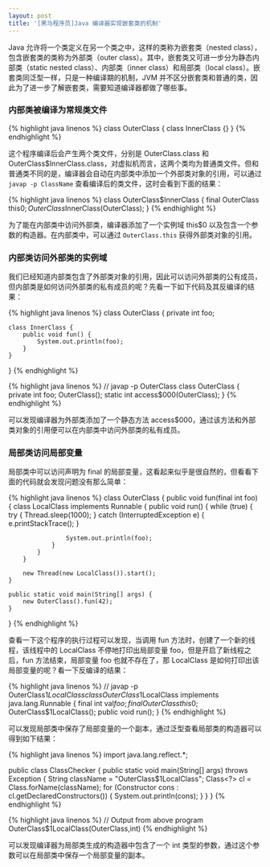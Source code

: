 ```yaml
---
layout: post
title: '[黑马程序员]Java 编译器实现嵌套类的机制'
---
```

Java 允许将一个类定义在另一个类之中，这样的类称为嵌套类（nested class），包含嵌套类的类称为外部类（outer class）。其中，嵌套类又可进一步分为静态内部类（static nested class）、内部类（inner class）和局部类（local class）。嵌套类同泛型一样，只是一种编译期的机制，JVM 并不区分嵌套类和普通的类，因此为了进一步了解嵌套类，需要知道编译器都做了哪些事。

### 内部类被编译为常规类文件

{% highlight java linenos %}
class OuterClass {
    class InnerClass {}
}
{% endhighlight %}

这个程序编译后会产生两个类文件，分别是 OuterClass.class 和 OuterClass$InnerClass.class，对虚拟机而言，这两个类均为普通类文件。但和普通类不同的是，编译器会自动在内部类中添加一个外部类对象的引用，可以通过 `javap -p ClassName` 查看编译后的类文件，这时会看到下面的结果：

{% highlight java linenos %}
class OuterClass$InnerClass {
    final OuterClass this$0;
    OuterClass$InnerClass(OuterClass);
}
{% endhighlight %}

为了能在内部类中访问外部类，编译器添加了一个实例域 this$0 以及包含一个参数的构造器。在内部类中，可以通过 `OuterClass.this` 获得外部类对象的引用。

### 内部类访问外部类的实例域

我们已经知道内部类包含了外部类对象的引用，因此可以访问外部类的公有成员，但内部类是如何访问外部类的私有成员的呢？先看一下如下代码及其反编译的结果：

{% highlight java linenos %}
class OuterClass {
    private int foo;
    
    class InnerClass {
        public void fun() {
            System.out.println(foo);
        }
    }
}
{% endhighlight %}

{% highlight java linenos %}
// javap -p OuterClass
class OuterClass {
  private int foo;
  OuterClass();
  static int access$000(OuterClass);
}
{% endhighlight %}

可以发现编译器为外部类添加了一个静态方法 access$000，通过该方法和外部类对象的引用便可以在内部类中访问外部类的私有成员。

### 局部类访问局部变量

局部类中可以访问声明为 final 的局部变量，这看起来似乎是很自然的，但看看下面的代码就会发现问题没有那么简单：

{% highlight java linenos %}
class OuterClass {
	public void fun(final int foo) {
		class LocalClass implements Runnable {
			public void run() {
				while (true) {
					try {
						Thread.sleep(1000);	
					} catch (InterruptedException e) {
						e.printStackTrace();
					}
					
					System.out.println(foo);
				}
			}
		}

		new Thread(new LocalClass()).start();
	}

	public static void main(String[] args) {
		new OuterClass().fun(42);
	}
}
{% endhighlight %}

查看一下这个程序的执行过程可以发现，当调用 fun 方法时，创建了一个新的线程，该线程中的 LocalClass 不停地打印出局部变量 foo，但是开启了新线程之后，fun 方法结束，局部变量 foo 也就不存在了，那 LocalClass 是如何打印出该局部变量的呢？看一下反编译的结果：

{% highlight java linenos %}
// javap -p OuterClass$1LocalClass
class OuterClass$1LocalClass implements java.lang.Runnable {
  final int val$foo;
  final OuterClass this$0;
  OuterClass$1LocalClass();
  public void run();
}
{% endhighlight %}

可以发现局部类中保存了局部变量的一个副本，通过泛型查看局部类的构造器可以得到如下结果：

{% highlight java linenos %}
import java.lang.reflect.*;

public class ClassChecker {
    public static void main(String[] args) throws Exception {
        String className = "OuterClass$1LocalClass";
        Class<?> cl = Class.forName(className);
        for (Constructor cons : cl.getDeclaredConstructors()) {
            System.out.println(cons);
        }
    }
}
{% endhighlight %}

{% highlight java linenos %}
// Output from above program
OuterClass$1LocalClass(OuterClass,int)
{% endhighlight %}

可以发现编译器为局部类生成的构造器中包含了一个 int 类型的参数，通过这个参数可以在局部类中保存一个局部变量的副本。